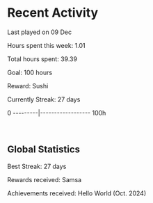 # Recent Activity
Last played on 09 Dec  

Hours spent this week: 1.01  

Total hours spent: 39.39  

Goal: 100 hours  

Reward: Sushi  

Currently Streak: 27 days 

0 ---------|------------------ 100h  
<br><br>

## Global Statistics
Best Streak: 27 days

Rewards received: Samsa

Achievements received: Hello World (Oct. 2024)
